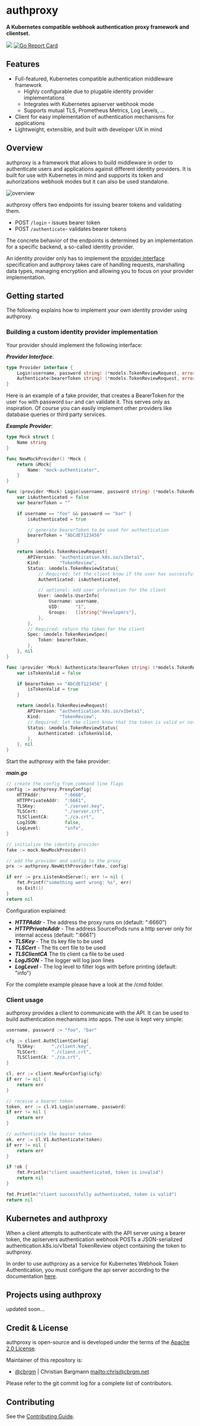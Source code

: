 # authproxy

**A Kubernetes compatible webhook authentication proxy framework and clientset.**

[![](https://img.shields.io/badge/license-Apache--2.0-blue.svg)](https://github.com/cbrgm/authproxy/blob/master/LICENSE)
[![Go Report Card](https://goreportcard.com/badge/github.com/cbrgm/authproxy)](https://goreportcard.com/report/github.com/cbrgm/authproxy)

## Features

* Full-featured, Kubernetes compatible authentication middleware framework
    * Highly configurable due to plugable identity provider implementations
    * Integrates with Kubernetes apiserver webhook mode
    * Supports mutual TLS, Prometheus Metrics, Log Levels, ...
* Client for easy implementation of authentication mechanisms for applications
* Lightweight, extensible, and built with developer UX in mind

## Overview

authproxy is a framework that allows to build middleware in order to authenticate users and applications against different identity providers.
It is built for use with Kubernetes in mind and supports its token and auhorizations webhook modes but it can also be used standalone.


![overview](./docs/images/authproxy.png "Overview")  



authproxy offers two endpoints for issuing bearer tokens and validating them. 

* POST `/login` - issues bearer token
* POST `/authenticate`- validates bearer tokens

The concrete behavior of the endpoints is determined by an implementation for a specific backend, a so-called identity provider. 

An identity provider only has to implement the [provider interface](https://github.com/cbrgm/authproxy/blob/master/provider/provider.go) specification and authproxy takes care of handling requests, marshalling data types, managing encryption and allowing you to focus on your provider implementation.

## Getting started

The following explains how to implement your own identity provider using authproxy.

### Building a custom identity provider implementation

Your provider should implement the following interface:

***Provider Interface***:
```go
type Provider interface {
	Login(username, password string) (*models.TokenReviewRequest, error)
	Authenticate(bearerToken string) (*models.TokenReviewRequest, error)
}
```

Here is an example of a fake provider, that creates a BearerToken for the user `foo` with password `bar` and can validate it.
This serves only as inspiration. Of course you can easily implement other providers like database queries or third party services.

***Example Provider***:
```go
type Mock struct {
	Name string
}

func NewMockProvider() *Mock {
	return &Mock{
		Name: "mock-authenticator",
	}
}

func (provider *Mock) Login(username, password string) (*models.TokenReviewRequest, error) {
	var isAuthenticated = false
	var bearerToken = ""

	if username == "foo" && password == "bar" {
		isAuthenticated = true

		// generate bearerToken to be used for authentication
		bearerToken = "AbCdEf123456"
	}

	return &models.TokenReviewRequest{
		APIVersion: "authentication.k8s.io/v1beta1",
		Kind:       "TokenReview",
		Status: &models.TokenReviewStatus{
			// Required: let the client know if the user has successfully authenticated
			Authenticated: isAuthenticated,

			// optional: add user information for the client
			User: &models.UserInfo{
				Username: username,
				UID:      "1",
				Groups:   []string{"developers"},
			},
		},
		// Required: return the token for the client
		Spec: &models.TokenReviewSpec{
			Token: bearerToken,
		},
	}, nil
}

func (provider *Mock) Authenticate(bearerToken string) (*models.TokenReviewRequest, error) {
	var isTokenValid = false

	if bearerToken == "AbCdEf123456" {
		isTokenValid = true
	}

	return &models.TokenReviewRequest{
		APIVersion: "authentication.k8s.io/v1beta1",
		Kind:       "TokenReview",
		// Required: let the client know that the token is valid or not
		Status: &models.TokenReviewStatus{
			Authenticated: isTokenValid,
		},
	}, nil
}
```

Start the authproxy with the fake provider:

***main.go***
```go
// create the config from command line flags
config := authproxy.ProxyConfig{
	HTTPAddr:         ":6660",
	HTTPPrivateAddr:  ":6661",
	TLSKey:           "./server.key",
	TLSCert:          "./server.crt",
	TLSClientCA:      "./ca.crt",
	LogJSON:          false,
	LogLevel:         "info",
}

// initialize the identity provider
fake := mock.NewMockProvider()

// add the provider and config to the proxy
prx := authproxy.NewWithProvider(fake, config)

if err := prx.ListenAndServe(); err != nil {
    fmt.Printf("something went wrong: %s", err)
    os.Exit(1)
}
return nil
```

Configuration explained:

* ***HTTPAddr*** - The address the proxy runs on (default: ":6660")
* ***HTTPPrivateAddr*** - The address SourcePods runs a http server only for internal access (default: ":6661")
* ***TLSKey*** - The tls key file to be used
* ***TLSCert*** - The tls cert file to be used
* ***TLSClientCA*** The tls client ca file to be used
* ***LogJSON*** - The logger will log json lines
* ***LogLevel*** - The log level to filter logs with before printing (default: "info")

For the complete example please have a look at the /cmd folder.

### Client usage

authproxy provides a client to communicate with the API. It can be used to build authentication mechanisms into apps.
The use is kept very simple:

```go
username, password := "foo", "bar"

cfg := client.AuthClientConfig{
	TLSKey:      "./client.key",
	TLSCert:     "./client.crt",
	TLSClientCA: "./ca.crt",
}

cl, err := client.NewForConfig(&cfg)
if err != nil {
	return err
}

// receive a bearer token
token, err := cl.V1.Login(username, password)
if err != nil {
	return err
}

// authenticate the bearer token
ok, err := cl.V1.Authenticate(token)
if err != nil {
	return err
}

if !ok {
	fmt.Println("client unauthenticated, token is invalid")
	return nil
}

fmt.Println("client successfully authenticated, token is valid")
return nil
```

## Kubernetes and authproxy

When a client attempts to authenticate with the API server using a bearer token, the apiservers authentication webhook POSTs a JSON-serialized authentication.k8s.io/v1beta1 TokenReview object containing the token to authproxy.

In order to use authproxy as a service for Kubernetes Webhook Token Authentication, you must configure the api server according to the documentation [here](https://kubernetes.io/docs/reference/access-authn-authz/authentication/).

## Projects using authproxy

updated soon...


## Credit & License

authproxy is open-source and is developed under the terms of the [Apache 2.0 License](https://github.com/cbrgm/authproxy/blob/master/LICENSE).

Maintainer of this repository is:

-   [@cbrgm](https://github.com/cbrgm) | Christian Bargmann <mailto:chris@cbrgm.net>

Please refer to the git commit log for a complete list of contributors.

## Contributing

See the [Contributing Guide](https://github.com/cbrgm/authproxy/blob/master/CONTRIBUTING.md).